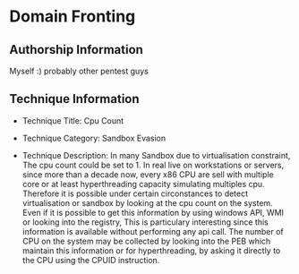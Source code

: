 # Domain Fronting

## Authorship Information
Myself :) probably other pentest guys

## Technique Information
* Technique Title: Cpu Count
* Technique Category: Sandbox Evasion

* Technique Description: In many Sandbox due to virtualisation constraint, The cpu count could be set to 1. In real live on workstations or servers, since more than a decade now, every x86 CPU are sell with multiple core or at least hyperthreading capacity simulating multiples cpu. Therefore it is possible under certain circonstances to detect virtualisation or sandbox by looking at the cpu count on the system. Even if it is possible to get this information by using windows API, WMI or looking into the registry, This is particulary interesting since this information is available without performing any api call. The number of CPU on the system may be collected by looking into the PEB which maintain this information or for hyperthreading, by asking it directly to the CPU using the CPUID instruction.
